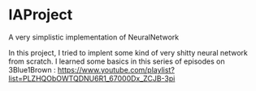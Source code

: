 # IAProject
A very simplistic implementation of NeuralNetwork

In this project, I tried to implent some kind of very shitty neural network from scratch.
I learned some basics in this series of episodes on 3Blue1Brown : https://www.youtube.com/playlist?list=PLZHQObOWTQDNU6R1_67000Dx_ZCJB-3pi
